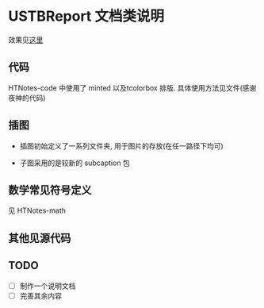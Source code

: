 # USTBReport 文档类说明

效果见[这里](https://github.com/htharoldht/USTBReport/blob/master/USTBReport-demo.pdf)

## 代码

HTNotes-code 中使用了 minted 以及tcolorbox 排版. 具体使用方法见文件(感谢夜神的代码)

## 插图

- 插图初始定义了一系列文件夹, 用于图片的存放(在任一路径下均可)

- 子图采用的是较新的 subcaption 包

## 数学常见符号定义

见 HTNotes-math

## 其他见源代码

## TODO

- [ ] 制作一个说明文档
- [ ] 完善其余内容
